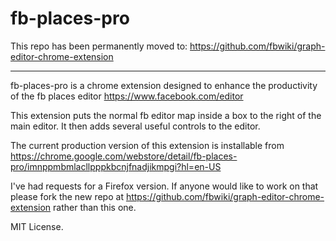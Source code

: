 fb-places-pro
=============

This repo has been permanently moved to: https://github.com/fbwiki/graph-editor-chrome-extension

---

fb-places-pro is a chrome extension designed to enhance the productivity of the
fb places editor https://www.facebook.com/editor

This extension puts the normal fb editor map inside a box to the right of the main editor.
It then adds several useful controls to the editor.

The current production version of this extension is installable from
https://chrome.google.com/webstore/detail/fb-places-pro/imnppmbmlacllpppkbcnjfnadjikmpgi?hl=en-US

I've had requests for a Firefox version. If anyone would like to work on that please fork
the new repo at https://github.com/fbwiki/graph-editor-chrome-extension rather
than this one.


MIT License.
